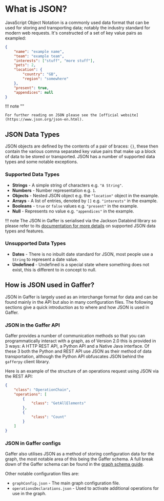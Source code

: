 # What is JSON?

JavaScript Object Notation is a commonly used data format that can be used for storing and
transporting data; notably the industry standard for modern web requests. It's
constructed of a set of key value pairs as exampled:

```json title="JSON Example"
{
    "name": "example name",
    "team": "example team",
    "interests": ["stuff", "more stuff"],
    "pets": 2,
    "location": {
        "country": "GB",
        "region": "somewhere"
    },
    "present": true,
    "appendices": null
}
```

!!! note ""

    For further reading on JSON please see the [official website](https://www.json.org/json-en.html).

## JSON Data Types

JSON objects are defined by the contents of a pair of braces: `{}`, these then
contain the various comma separated key value pairs that make up a block of data
to be stored or transported. JSON has a number of supported data types and some
notable exceptions.

### Supported Data Types

- **Strings** - A simple string of characters e.g. `"A String"`.
- **Numbers** - Number representation e.g. `1`.
- **Objects** - Nested JSON object e.g. the `"location"` object in the example.
- **Arrays** - A list of entries, denoted by `[]` e.g. `"interests"` in the
  example.
- **Booleans** - `true` or `false` values e.g. `"present"` in the example.
- **Null** - Represents no value e.g. `"appendices"` in the example.

!!! note
    The JSON in Gaffer is serialised via the Jackson Databind library so please
    refer to its [documentation for more details](https://github.com/FasterXML/jackson-databind/wiki)
    on supported JSON data types and features.

### Unsupported Data Types

- **Dates** - There is no inbuilt date standard for JSON, most people use a
  `String` to represent a date value.
- **Undefined** - Undefined is a special state where something does not exist,
  this is different to in concept to null.

## How is JSON used in Gaffer?

JSON in Gaffer is largely used as an interchange format for data and can be found
mainly in the API but also in many configuration files. The following sections
give a quick introduction as to where and how JSON is used in Gaffer.

### JSON in the Gaffer API

Gaffer provides a number of communication methods so that you can
programmatically interact with a graph, as of Version 2.0 this is provided in 3
ways: A HTTP REST API, a Python API and a Native Java interface. Of these 3 both the
Python and REST API use JSON as their method of data transportation, although
the Python API obfuscates JSON behind the `gafferpy` client library.

Here is an example of the structure of an operations request using JSON via the
REST API:

```json
{
    "class": "OperationChain",
    "operations": [
        {
            "class": "GetAllElements"
        },
        {
            "class": "Count"
        }
    ]
}
```

### JSON in Gaffer configs

Gaffer also utilises JSON as a method of storing configuration data for the
graph, the most notable area of this being the Gaffer schema. A full break down
of the Gaffer schema can be found in the [graph schema guide](../schema.md).

Other notable configuration files are:

- `graphConfig.json` - The main graph configuration file.
- `operationsDeclarations.json` - Used to activate additional operations for use
  in the graph.
